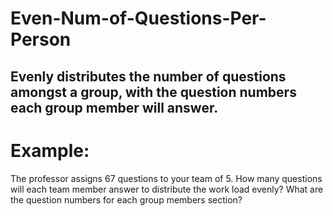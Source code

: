 # Even-Num-of-Questions-Per-Person

Evenly distributes the number of questions amongst a group, with the question
numbers each group member will answer.
---

# Example:

The professor assigns 67 questions to your team of 5. How many questions will
each team member answer to distribute the work load evenly? What are the question 
numbers for each group members section?
